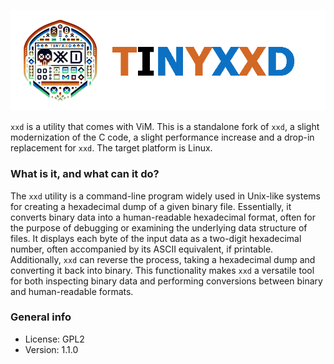 ![tinyxxd](img/tinyxxd.png)

`xxd` is a utility that comes with ViM. This is a standalone fork of `xxd`, a slight modernization of the C code, a slight performance increase and a drop-in replacement for `xxd`. The target platform is Linux.

### What is it, and what can it do?

The `xxd` utility is a command-line program widely used in Unix-like systems for creating a hexadecimal dump of a given binary file. Essentially, it converts binary data into a human-readable hexadecimal format, often for the purpose of debugging or examining the underlying data structure of files. It displays each byte of the input data as a two-digit hexadecimal number, often accompanied by its ASCII equivalent, if printable. Additionally, `xxd` can reverse the process, taking a hexadecimal dump and converting it back into binary. This functionality makes `xxd` a versatile tool for both inspecting binary data and performing conversions between binary and human-readable formats.

### General info

* License: GPL2
* Version: 1.1.0
